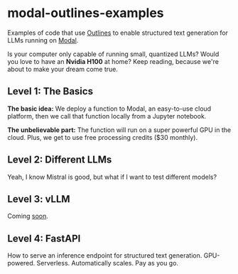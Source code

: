 # modal-outlines-examples

Examples of code that use [Outlines](https://github.com/outlines-dev/outlines) to enable structured text generation for LLMs running on [Modal](https://modal.com).

Is your computer only capable of running small, quantized LLMs? Would you love to have an **Nvidia H100** at home? Keep reading, because we're about to make your dream come true.

## Level 1: The Basics

**The basic idea:** We deploy a function to Modal, an easy-to-use cloud platform, then we call that function locally from a Jupyter notebook.

**The unbelievable part:** The function will run on a super powerful GPU in the cloud. Plus, we get to use free processing credits ($30 monthly).

## Level 2: Different LLMs

Yeah, I know Mistral is good, but what if I want to test different models?

## Level 3: vLLM

Coming [soon](https://github.com/vllm-project/vllm/pull/4109).

## Level 4: FastAPI

How to serve an inference endpoint for structured text generation. GPU-powered. Serverless. Automatically scales. Pay as you go.